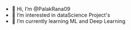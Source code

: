 - 👋 Hi, I’m @PalakRana09
- 👀 I’m interested in dataScience Project's 
- 🌱 I’m currently learning ML and Deep Learning 


<!---
PalakRana09/PalakRana09 is a ✨ special ✨ repository because its `README.md` (this file) appears on your GitHub profile.
You can click the Preview link to take a look at your changes.
--->
